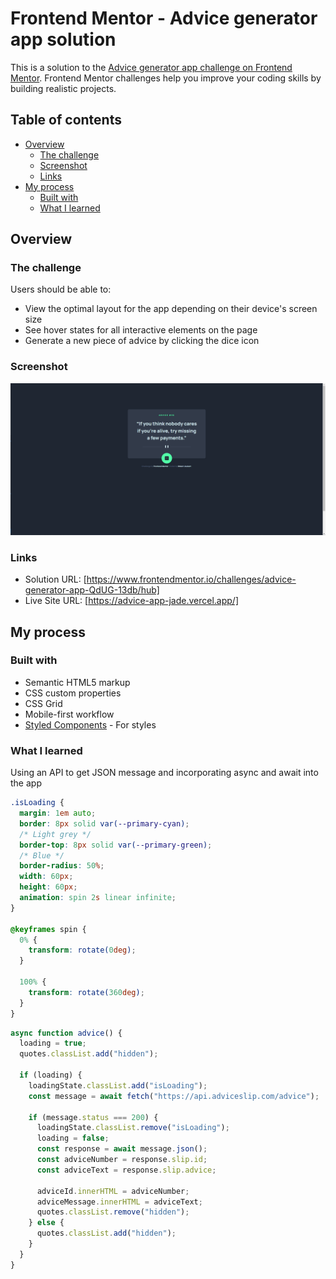 # Frontend Mentor - Advice generator app solution

This is a solution to the [Advice generator app challenge on Frontend Mentor](https://www.frontendmentor.io/challenges/advice-generator-app-QdUG-13db). Frontend Mentor challenges help you improve your coding skills by building realistic projects.

## Table of contents

- [Overview](#overview)
  - [The challenge](#the-challenge)
  - [Screenshot](#screenshot)
  - [Links](#links)
- [My process](#my-process)
  - [Built with](#built-with)
  - [What I learned](#what-i-learned)

## Overview

### The challenge

Users should be able to:

- View the optimal layout for the app depending on their device's screen size
- See hover states for all interactive elements on the page
- Generate a new piece of advice by clicking the dice icon

### Screenshot

![Home Page](./screenshots/Advice_app.png)

### Links

- Solution URL: [https://www.frontendmentor.io/challenges/advice-generator-app-QdUG-13db/hub]
- Live Site URL: [https://advice-app-jade.vercel.app/]

## My process

### Built with

- Semantic HTML5 markup
- CSS custom properties
- CSS Grid
- Mobile-first workflow
- [Styled Components](https://styled-components.com/) - For styles

### What I learned

Using an API to get JSON message and incorporating async and await into the app

```css
.isLoading {
  margin: 1em auto;
  border: 8px solid var(--primary-cyan);
  /* Light grey */
  border-top: 8px solid var(--primary-green);
  /* Blue */
  border-radius: 50%;
  width: 60px;
  height: 60px;
  animation: spin 2s linear infinite;
}

@keyframes spin {
  0% {
    transform: rotate(0deg);
  }

  100% {
    transform: rotate(360deg);
  }
}
```

```js
async function advice() {
  loading = true;
  quotes.classList.add("hidden");

  if (loading) {
    loadingState.classList.add("isLoading");
    const message = await fetch("https://api.adviceslip.com/advice");

    if (message.status === 200) {
      loadingState.classList.remove("isLoading");
      loading = false;
      const response = await message.json();
      const adviceNumber = response.slip.id;
      const adviceText = response.slip.advice;

      adviceId.innerHTML = adviceNumber;
      adviceMessage.innerHTML = adviceText;
      quotes.classList.remove("hidden");
    } else {
      quotes.classList.add("hidden");
    }
  }
}
```
